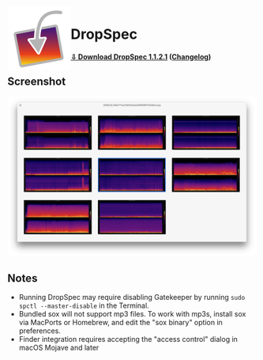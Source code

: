 <img align='left' src='icon.iconset/icon_512x512.png' width='128'>

# DropSpec

#### [⇩ Download DropSpec 1.1.2.1](https://www.github.com/duckquack/DropSpec/raw/master/DropSpec.app.zip) ([Changelog](CHANGELOG.md))

## Screenshot

<img src="screenshot_1.png" width="1428">

## Notes

* Running DropSpec may require disabling Gatekeeper by running `sudo spctl --master-disable` in the Terminal.
* Bundled sox will not support mp3 files. To work with mp3s, install sox via MacPorts or Homebrew, and edit the "sox binary" option in preferences.
* Finder integration requires accepting the "access control" dialog in macOS Mojave and later
